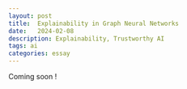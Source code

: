 ```yaml
---
layout: post
title:  Explainability in Graph Neural Networks
date:   2024-02-08
description: Explainability, Trustworthy AI
tags: ai
categories: essay
---
```

Coming soon !
